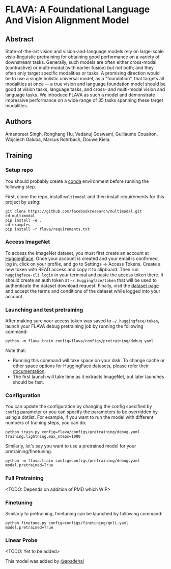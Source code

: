 # FLAVA: A Foundational Language And Vision Alignment Model

## Abstract

State-of-the-art vision and vision-and-language models rely on large-scale visio-linguistic pretraining for obtaining good performance on a variety of downstream tasks. Generally, such models are often either cross-modal (contrastive) or multi-modal (with earlier fusion) but not both; and they often only target specific modalities or tasks. A promising direction would be to use a single holistic universal model, as a "foundation", that targets all modalities at once -- a true vision and language foundation model should be good at vision tasks, language tasks, and cross- and multi-modal vision and language tasks. We introduce FLAVA as such a model and demonstrate impressive performance on a wide range of 35 tasks spanning these target modalities.

## Authors

Amanpreet Singh, Ronghang Hu, Vedanuj Goswami, Guillaume Couairon, Wojciech Galuba, Marcus Rohrbach, Douwe Kiela.


## Training

### Setup repo

You should probably create a [conda](https://docs.conda.io/projects/conda/en/latest/index.html) environment before running the following step.

First, clone the repo, install `multimodal` and then install requirements for this project by using:

```
git clone https://github.com/facebookresearch/multimodal.git
cd multimodal
pip install -e .
cd examples
pip install -r flava/requirements.txt
```

### Access ImageNet

To access the ImageNet dataset, you must first create an account at [HuggingFace](https://huggingface.co/join). Once your account is created and your email is confirmed, log in, click on your profile, and go to Settings -> Access Tokens. Create a new token with READ access and copy it to clipboard. Then run `huggingface-cli login` in your terminal and paste the access token there. It should create an auth token at `~/.huggingface/token` that will be used to authenticate the dataset download request. Finally, visit the [dataset page](https://huggingface.co/datasets/imagenet-1k) and accept the terms and conditions of the dataset while logged into your account.

### Launching and test pretraining

After making sure your access token was saved to `~/.huggingface/token`, launch your FLAVA debug pretraining job by running the following command:

```
python -m flava.train config=flava/configs/pretraining/debug.yaml
```

Note that:
- Running this command will take space on your disk. To change cache or other space options for HuggingFace datasets, please refer their [documentation](https://huggingface.co/docs/datasets/cache).
- The first launch will take time as it extracts ImageNet, but later launches should be fast.

### Configuration

You can update the configuration by changing the config specified by `config` parameter or you can specify the parameters to be overridden by using a dotlist. For example, if you want to run the model with different numbers of training steps, you can do:

```
python train.py config=flava/configs/pretraining/debug.yaml training.lightning.max_steps=1000
```

Similarly, let's say you want to use a pretrained model for your pretraining/finetuning.

```
python -m flava.train config=configs/pretraining/debug.yaml model.pretrained=True
```

### Full Pretraining

<TODO: Depends on addition of PMD which WIP>

### Finetuning

Similarly to pretraining, finetuning can be launched by following command:

```
python finetune.py config=configs/finetuning/qnli.yaml model.pretrained=True
```

### Linear Probe

<TODO: Yet to be added>

This model was added by [@apsdehal](https://github.com/apsdehal)
